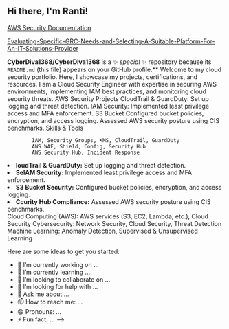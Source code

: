 ## Hi there, I'm Ranti!

<a href="(https://github.com/RosemaryAdebanwi/Evaluating-Specific-GRC-Needs-and-Selecting-A-Suitable-Platform-For-An-IT-Company)">AWS Security Documentation</a>

<a href="/RosemaryAdebanwi/Evaluating-Specific-GRC-Needs-and-Selecting-A-Suitable-Platform-For-An-IT-Solutions-Provider" itemprop="name codeRepository">Evaluating-Specific-GRC-Needs-and-Selecting-A-Suitable-Platform-For-An-IT-Solutions-Provider</a>


**CyberDiva1368/CyberDiva1368** is a ✨ _special_ ✨ repository because its `README.md` (this file) appears on your GitHub profile.**
Welcome to my cloud security portfolio. Here, I showcase my projects, certifications, and resources.
   I am a Cloud Security Engineer with expertise in securing AWS environments, implementing IAM best practices, and monitoring cloud security threats.
       AWS Security Projects
         CloudTrail & GuardDuty: Set up logging and threat detection.
         IAM Security: Implemented least privilege access and MFA enforcement.
         S3 Bucket Configured bucket policies, encryption, and access logging.
         Assessed AWS security posture using CIS benchmarks.
          Skills & Tools
     
            IAM, Security Groups, KMS, CloudTrail, GuardDuty
            AWS WAF, Shield, Config, Security Hub
            AWS Security Hub, Incident Response
            
<li> <strong>loudTrail & GuardDuty:</strong> Set up logging and threat detection.</li>
<li> <strong>SeIAM Security:</strong> Implemented least privilege access and MFA enforcement.</li>
            <li> <strong>S3 Bucket Security:</strong> Configured bucket policies, encryption, and access logging.</li>
            <li> <strong>Ccurity Hub Compliance:</strong> Assessed AWS security posture using CIS benchmarks.</li>
        Cloud Computing (AWS): AWS services (S3, EC2, Lambda, etc.), Cloud Security
Cybersecurity: Network Security, Cloud Security, Threat Detection
Machine Learning: Anomaly Detection, Supervised & Unsupervised Learning

Here are some ideas to get you started:

- 🔭 I’m currently working on ...
- 🌱 I’m currently learning ...
- 👯 I’m looking to collaborate on ...
- 🤔 I’m looking for help with ...
- 💬 Ask me about ...
- 📫 How to reach me: ...
- 😄 Pronouns: ...
- ⚡ Fun fact: ...
-->

